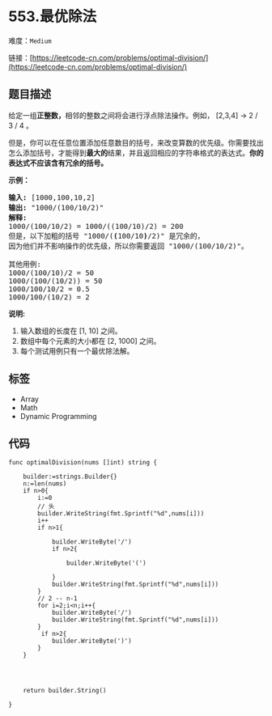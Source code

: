 # 553.最优除法

难度：`Medium`

 链接：[https://leetcode-cn.com/problems/optimal-division/](https://leetcode-cn.com/problems/optimal-division/)

## 题目描述

<p>给定一组<strong>正整数，</strong>相邻的整数之间将会进行浮点除法操作。例如，&nbsp;[2,3,4] -&gt; 2 / 3 / 4 。</p>

<p>但是，你可以在任意位置添加任意数目的括号，来改变算数的优先级。你需要找出怎么添加括号，才能得到<strong>最大的</strong>结果，并且返回相应的字符串格式的表达式。<strong>你的表达式不应该含有冗余的括号。</strong></p>

<p><strong>示例：</strong></p>

<pre>
<strong>输入:</strong> [1000,100,10,2]
<strong>输出:</strong> &quot;1000/(100/10/2)&quot;
<strong>解释:</strong>
1000/(100/10/2) = 1000/((100/10)/2) = 200
但是，以下加粗的括号 &quot;1000/(<strong>(</strong>100/10<strong>)</strong>/2)&quot; 是冗余的，
因为他们并不影响操作的优先级，所以你需要返回 &quot;1000/(100/10/2)&quot;。

其他用例:
1000/(100/10)/2 = 50
1000/(100/(10/2)) = 50
1000/100/10/2 = 0.5
1000/100/(10/2) = 2
</pre>

<p><strong>说明:</strong></p>

<ol>
	<li>输入数组的长度在 [1, 10] 之间。</li>
	<li>数组中每个元素的大小都在 [2, 1000] 之间。</li>
	<li>每个测试用例只有一个最优除法解。</li>
</ol>

## 标签

 - Array 
 - Math 
 - Dynamic Programming 

## 代码

```golang
func optimalDivision(nums []int) string {

    builder:=strings.Builder{}
    n:=len(nums)
    if n>0{
        i:=0
        // 头
        builder.WriteString(fmt.Sprintf("%d",nums[i]))
        i++
        if n>1{
           
            builder.WriteByte('/')
            if n>2{

                builder.WriteByte('(')
                
            }
            builder.WriteString(fmt.Sprintf("%d",nums[i]))
        }
        // 2 -- n-1
        for i=2;i<n;i++{
            builder.WriteByte('/')
            builder.WriteString(fmt.Sprintf("%d",nums[i]))
        }
         if n>2{
            builder.WriteByte(')')
        }
    }
        
       

    
    return builder.String()

}
```